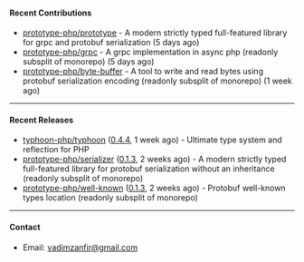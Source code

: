 #### Recent Contributions

- [prototype-php/prototype](https://github.com/prototype-php/prototype) - A modern strictly typed full-featured library for grpc and protobuf serialization (5 days ago)
- [prototype-php/grpc](https://github.com/prototype-php/grpc) - A grpc implementation in async php (readonly subsplit of monorepo)  (5 days ago)
- [prototype-php/byte-buffer](https://github.com/prototype-php/byte-buffer) - A tool to write and read bytes using protobuf serialization encoding (readonly subsplit of monorepo)  (1 week ago)

---

#### Recent Releases

- [typhoon-php/typhoon](https://github.com/typhoon-php/typhoon) ([0.4.4](https://github.com/typhoon-php/typhoon/releases/tag/0.4.4), 1 week ago) - Ultimate type system and reflection for PHP
- [prototype-php/serializer](https://github.com/prototype-php/serializer) ([0.1.3](https://github.com/prototype-php/serializer/releases/tag/0.1.3), 2 weeks ago) - A modern strictly typed full-featured library for protobuf serialization without an inheritance (readonly subsplit of monorepo)
- [prototype-php/well-known](https://github.com/prototype-php/well-known) ([0.1.3](https://github.com/prototype-php/well-known/releases/tag/0.1.3), 2 weeks ago) - Protobuf well-known types location (readonly subsplit of monorepo)

---

#### Contact

- Email: [vadimzanfir@gmail.com](mailto://vadimzanfir@gmail.com)
